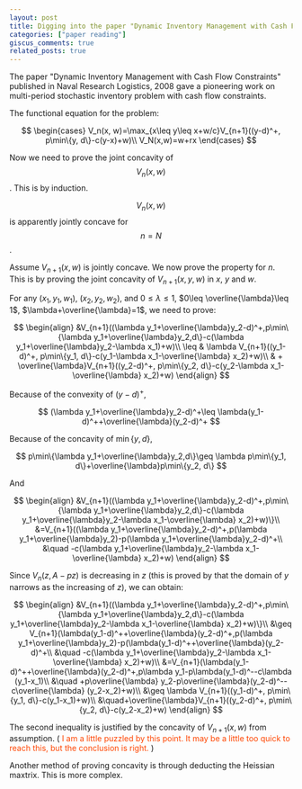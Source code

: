 ```yaml
---
layout: post
title: Digging into the paper "Dynamic Inventory Management with Cash Flow Constraints".
categories: ["paper reading"]
giscus_comments: true
related_posts: true
---
```


The paper "Dynamic Inventory Management with Cash Flow Constraints" published in Naval Research Logistics, 2008 gave a pioneering work on multi-period stochastic inventory problem with cash flow constraints.

The functional equation for the problem:

$$
\begin{cases}
V_n(x, w)=\max_{x\leq y\leq x+w/c}V_{n+1}((y-d)^+, p\min\{y, d\}-c(y-x)+w)\\
V_N(x,w)=w+rx
\end{cases}
$$

Now we need to prove the joint concavity of $$V_n(x,w)$$. This is by induction.

$$V_n(x, w)$$ is apparently jointly concave for $$n=N$$.

Assume $V_{n+1}(x, w)$ is jointly concave. We now prove the property for $n$. This is by proving the joint concavity of $V_{n+1}(x, y, w)$ in $x$, $y$ and $w$.

For any $(x_1, y_1, w_1)$, $(x_2, y_2, w_2)$, and $0\leq \lambda\leq 1$, $0\leq \overline{\lambda}\leq 1$, $\lambda+\overline{\lambda}=1$, we need to prove:

$$
\begin{align}
&V_{n+1}((\lambda y_1+\overline{\lambda}y_2-d)^+,p\min\{\lambda y_1+\overline{\lambda}y_2,d\}-c(\lambda y_1+\overline{\lambda}y_2-\lambda x_1)+w)\\
\leq & \lambda V_{n+1}((y_1-d)^+, p\min\{y_1, d\}-c(y_1-\lambda x_1-\overline{\lambda} x_2)+w)\\
& + \overline{\lambda}V_{n+1}((y_2-d)^+, p\min\{y_2, d\}-c(y_2-\lambda x_1-\overline{\lambda} x_2)+w)
\end{align}
$$

Because of the convexity of $(y-d)^+$,

$$
(\lambda y_1+\overline{\lambda}y_2-d)^+\leq \lambda(y_1-d)^++\overline{\lambda}(y_2-d)^+
$$

Because of the concavity of $\min\{y, d\}$,

$$
p\min\{\lambda y_1+\overline{\lambda}y_2,d\}\geq \lambda p\min\{y_1, d\}+\overline{\lambda}p\min\{y_2, d\}
$$

And

$$
\begin{align}
&V_{n+1}((\lambda y_1+\overline{\lambda}y_2-d)^+,p\min\{\lambda y_1+\overline{\lambda}y_2,d\}-c(\lambda y_1+\overline{\lambda}y_2-\lambda x_1-\overline{\lambda} x_2)+w)\}\\
&=V_{n+1}((\lambda y_1+\overline{\lambda}y_2-d)^+,p(\lambda y_1+\overline{\lambda}y_2)-p(\lambda y_1+\overline{\lambda}y_2-d)^+\\
&\quad -c(\lambda y_1+\overline{\lambda}y_2-\lambda x_1-\overline{\lambda} x_2)+w)
\end{align}
$$

Since $V_n(z, A-pz)$ is decreasing in $z$ (this is proved by that the domain of $y$ narrows as the increasing of $z$), we can obtain:

$$
\begin{align}
&V_{n+1}((\lambda y_1+\overline{\lambda}y_2-d)^+,p\min\{\lambda y_1+\overline{\lambda}y_2,d\}-c(\lambda y_1+\overline{\lambda}y_2-\lambda x_1-\overline{\lambda} x_2)+w)\}\\
&\geq V_{n+1}(\lambda(y_1-d)^++\overline{\lambda}(y_2-d)^+,p(\lambda y_1+\overline{\lambda}y_2)-p(\lambda(y_1-d)^++\overline{\lambda}(y_2-d)^+\\
&\quad -c(\lambda y_1+\overline{\lambda}y_2-\lambda x_1-\overline{\lambda} x_2)+w)\\
&=V_{n+1}(\lambda(y_1-d)^++\overline{\lambda}(y_2-d)^+,p\lambda y_1-p\lambda(y_1-d)^--c\lambda (y_1-x_1)\\
&\quad +p\overline{\lambda} y_2-p\overline{\lambda}(y_2-d)^--c\overline{\lambda} (y_2-x_2)+w)\\
&\geq \lambda V_{n+1}((y_1-d)^+, p\min\{y_1, d\}-c(y_1-x_1)+w)\\
&\quad+\overline{\lambda}V_{n+1}((y_2-d)^+, p\min\{y_2, d\}-c(y_2-x_2)+w)
\end{align}
$$

The second inequality is justified by the concavity of $V_{n+1}(x, w)$ from assumption. (<font color = "#FF4500"> I am a little puzzled by this point. It may be a little too quick to reach this, but the conclusion is right. </font>)

Another method of proving concavity is through deducting the Heissian maxtrix. This is more complex.
